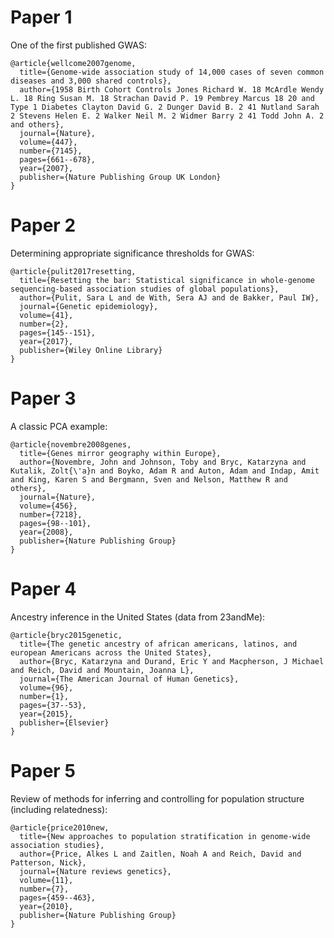 # Paper 1
One of the first published GWAS: 

```
@article{wellcome2007genome,
  title={Genome-wide association study of 14,000 cases of seven common diseases and 3,000 shared controls},
  author={1958 Birth Cohort Controls Jones Richard W. 18 McArdle Wendy L. 18 Ring Susan M. 18 Strachan David P. 19 Pembrey Marcus 18 20 and Type 1 Diabetes Clayton David G. 2 Dunger David B. 2 41 Nutland Sarah 2 Stevens Helen E. 2 Walker Neil M. 2 Widmer Barry 2 41 Todd John A. 2 and others},
  journal={Nature},
  volume={447},
  number={7145},
  pages={661--678},
  year={2007},
  publisher={Nature Publishing Group UK London}
}
```

# Paper 2
Determining appropriate significance thresholds for GWAS:

```
@article{pulit2017resetting,
  title={Resetting the bar: Statistical significance in whole-genome sequencing-based association studies of global populations},
  author={Pulit, Sara L and de With, Sera AJ and de Bakker, Paul IW},
  journal={Genetic epidemiology},
  volume={41},
  number={2},
  pages={145--151},
  year={2017},
  publisher={Wiley Online Library}
}
```

# Paper 3
A classic PCA example: 

```
@article{novembre2008genes,
  title={Genes mirror geography within Europe},
  author={Novembre, John and Johnson, Toby and Bryc, Katarzyna and Kutalik, Zolt{\'a}n and Boyko, Adam R and Auton, Adam and Indap, Amit and King, Karen S and Bergmann, Sven and Nelson, Matthew R and others},
  journal={Nature},
  volume={456},
  number={7218},
  pages={98--101},
  year={2008},
  publisher={Nature Publishing Group}
}
```

# Paper 4
Ancestry inference in the United States (data from 23andMe):

```
@article{bryc2015genetic,
  title={The genetic ancestry of african americans, latinos, and european Americans across the United States},
  author={Bryc, Katarzyna and Durand, Eric Y and Macpherson, J Michael and Reich, David and Mountain, Joanna L},
  journal={The American Journal of Human Genetics},
  volume={96},
  number={1},
  pages={37--53},
  year={2015},
  publisher={Elsevier}
}
```


# Paper 5
Review of methods for inferring and controlling for population structure (including relatedness):

```
@article{price2010new,
  title={New approaches to population stratification in genome-wide association studies},
  author={Price, Alkes L and Zaitlen, Noah A and Reich, David and Patterson, Nick},
  journal={Nature reviews genetics},
  volume={11},
  number={7},
  pages={459--463},
  year={2010},
  publisher={Nature Publishing Group}
}
```
